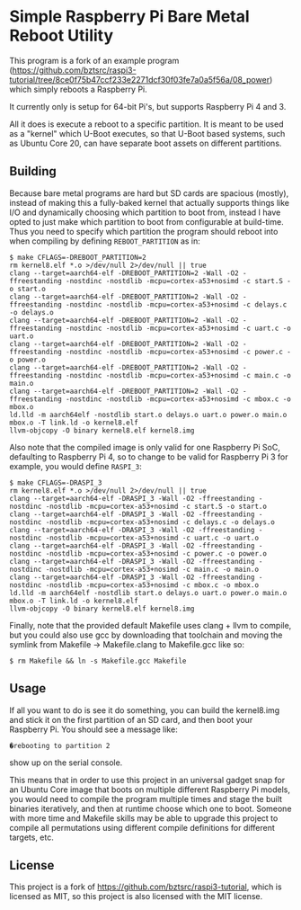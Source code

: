 # Simple Raspberry Pi Bare Metal Reboot Utility

This program is a fork of an example program (https://github.com/bztsrc/raspi3-tutorial/tree/8ce0f75b47ccf233e2271dcf30f03fe7a0a5f56a/08_power) which simply reboots a Raspberry Pi.

It currently only is setup for 64-bit Pi's, but supports Raspberry Pi 4 and 3.

All it does is execute a reboot to a specific partition. It is meant to be used as a "kernel" which U-Boot executes, so that U-Boot based systems, such as Ubuntu Core 20, can have separate boot assets on different partitions.

## Building

Because bare metal programs are hard but SD cards are spacious (mostly), instead of making this a fully-baked kernel that actually supports things like I/O and dynamically choosing which partition to boot from, instead I have opted to just make which partition to boot from configurable at build-time. Thus you need to specify which partition the program should reboot into when compiling by defining `REBOOT_PARTITION` as in:

```
$ make CFLAGS=-DREBOOT_PARTITION=2
rm kernel8.elf *.o >/dev/null 2>/dev/null || true
clang --target=aarch64-elf -DREBOOT_PARTITION=2 -Wall -O2 -ffreestanding -nostdinc -nostdlib -mcpu=cortex-a53+nosimd -c start.S -o start.o
clang --target=aarch64-elf -DREBOOT_PARTITION=2 -Wall -O2 -ffreestanding -nostdinc -nostdlib -mcpu=cortex-a53+nosimd -c delays.c -o delays.o
clang --target=aarch64-elf -DREBOOT_PARTITION=2 -Wall -O2 -ffreestanding -nostdinc -nostdlib -mcpu=cortex-a53+nosimd -c uart.c -o uart.o
clang --target=aarch64-elf -DREBOOT_PARTITION=2 -Wall -O2 -ffreestanding -nostdinc -nostdlib -mcpu=cortex-a53+nosimd -c power.c -o power.o
clang --target=aarch64-elf -DREBOOT_PARTITION=2 -Wall -O2 -ffreestanding -nostdinc -nostdlib -mcpu=cortex-a53+nosimd -c main.c -o main.o
clang --target=aarch64-elf -DREBOOT_PARTITION=2 -Wall -O2 -ffreestanding -nostdinc -nostdlib -mcpu=cortex-a53+nosimd -c mbox.c -o mbox.o
ld.lld -m aarch64elf -nostdlib start.o delays.o uart.o power.o main.o mbox.o -T link.ld -o kernel8.elf
llvm-objcopy -O binary kernel8.elf kernel8.img
```

Also note that the compiled image is only valid for one Raspberry Pi SoC, defaulting to Raspberry Pi 4, so to change to be valid for Raspberry Pi 3 for example, you would define `RASPI_3`:

```
$ make CFLAGS=-DRASPI_3
rm kernel8.elf *.o >/dev/null 2>/dev/null || true
clang --target=aarch64-elf -DRASPI_3 -Wall -O2 -ffreestanding -nostdinc -nostdlib -mcpu=cortex-a53+nosimd -c start.S -o start.o
clang --target=aarch64-elf -DRASPI_3 -Wall -O2 -ffreestanding -nostdinc -nostdlib -mcpu=cortex-a53+nosimd -c delays.c -o delays.o
clang --target=aarch64-elf -DRASPI_3 -Wall -O2 -ffreestanding -nostdinc -nostdlib -mcpu=cortex-a53+nosimd -c uart.c -o uart.o
clang --target=aarch64-elf -DRASPI_3 -Wall -O2 -ffreestanding -nostdinc -nostdlib -mcpu=cortex-a53+nosimd -c power.c -o power.o
clang --target=aarch64-elf -DRASPI_3 -Wall -O2 -ffreestanding -nostdinc -nostdlib -mcpu=cortex-a53+nosimd -c main.c -o main.o
clang --target=aarch64-elf -DRASPI_3 -Wall -O2 -ffreestanding -nostdinc -nostdlib -mcpu=cortex-a53+nosimd -c mbox.c -o mbox.o
ld.lld -m aarch64elf -nostdlib start.o delays.o uart.o power.o main.o mbox.o -T link.ld -o kernel8.elf
llvm-objcopy -O binary kernel8.elf kernel8.img
```


Finally, note that the provided default Makefile uses clang + llvm to compile, but you could also use gcc by downloading that toolchain and moving the symlink from Makefile -> Makefile.clang to Makefile.gcc like so:

```
$ rm Makefile && ln -s Makefile.gcc Makefile
```

## Usage

If all you want to do is see it do something, you can build the kernel8.img and stick it on the first partition of an SD card, and then boot your Raspberry Pi. You should see a message like:

```
�rebooting to partition 2
```

show up on the serial console.

This means that in order to use this project in an universal gadget snap for an Ubuntu Core image that boots on multiple different Raspberry Pi models, you would need to compile the program multiple times and stage the built binaries iteratively, and then at runtime choose which one to boot. Someone with more time and Makefile skills may be able to upgrade this project to compile all permutations using different compile definitions for different targets, etc.

## License

This project is a fork of https://github.com/bztsrc/raspi3-tutorial, which is licensed as MIT, so this project is also licensed with the MIT license.